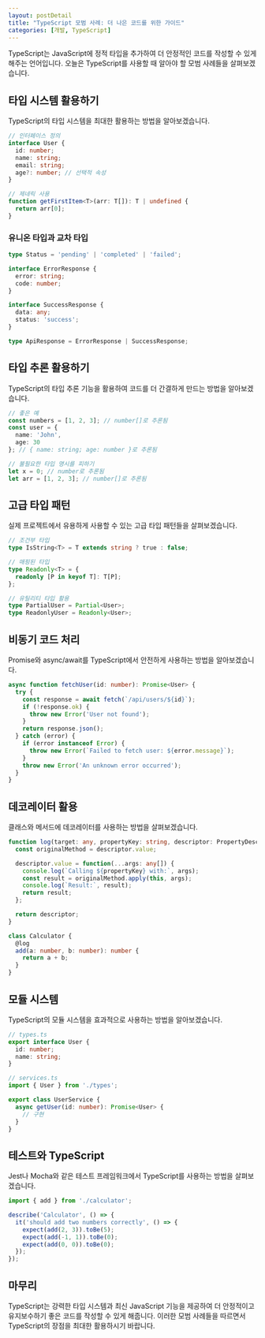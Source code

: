 ```yaml
---
layout: postDetail
title: "TypeScript 모범 사례: 더 나은 코드를 위한 가이드"
categories: [개발, TypeScript]
---
```


TypeScript는 JavaScript에 정적 타입을 추가하여 더 안정적인 코드를 작성할 수 있게 해주는 언어입니다. 오늘은 TypeScript를 사용할 때 알아야 할 모범 사례들을 살펴보겠습니다.

## 타입 시스템 활용하기

TypeScript의 타입 시스템을 최대한 활용하는 방법을 알아보겠습니다.

```typescript
// 인터페이스 정의
interface User {
  id: number;
  name: string;
  email: string;
  age?: number; // 선택적 속성
}

// 제네릭 사용
function getFirstItem<T>(arr: T[]): T | undefined {
  return arr[0];
}
```

### 유니온 타입과 교차 타입

```typescript
type Status = 'pending' | 'completed' | 'failed';

interface ErrorResponse {
  error: string;
  code: number;
}

interface SuccessResponse {
  data: any;
  status: 'success';
}

type ApiResponse = ErrorResponse | SuccessResponse;
```

## 타입 추론 활용하기

TypeScript의 타입 추론 기능을 활용하여 코드를 더 간결하게 만드는 방법을 알아보겠습니다.

```typescript
// 좋은 예
const numbers = [1, 2, 3]; // number[]로 추론됨
const user = {
  name: 'John',
  age: 30
}; // { name: string; age: number }로 추론됨

// 불필요한 타입 명시를 피하기
let x = 0; // number로 추론됨
let arr = [1, 2, 3]; // number[]로 추론됨
```

## 고급 타입 패턴

실제 프로젝트에서 유용하게 사용할 수 있는 고급 타입 패턴들을 살펴보겠습니다.

```typescript
// 조건부 타입
type IsString<T> = T extends string ? true : false;

// 매핑된 타입
type Readonly<T> = {
  readonly [P in keyof T]: T[P];
};

// 유틸리티 타입 활용
type PartialUser = Partial<User>;
type ReadonlyUser = Readonly<User>;
```

## 비동기 코드 처리

Promise와 async/await를 TypeScript에서 안전하게 사용하는 방법을 알아보겠습니다.

```typescript
async function fetchUser(id: number): Promise<User> {
  try {
    const response = await fetch(`/api/users/${id}`);
    if (!response.ok) {
      throw new Error('User not found');
    }
    return response.json();
  } catch (error) {
    if (error instanceof Error) {
      throw new Error(`Failed to fetch user: ${error.message}`);
    }
    throw new Error('An unknown error occurred');
  }
}
```

## 데코레이터 활용

클래스와 메서드에 데코레이터를 사용하는 방법을 살펴보겠습니다.

```typescript
function log(target: any, propertyKey: string, descriptor: PropertyDescriptor) {
  const originalMethod = descriptor.value;

  descriptor.value = function(...args: any[]) {
    console.log(`Calling ${propertyKey} with:`, args);
    const result = originalMethod.apply(this, args);
    console.log(`Result:`, result);
    return result;
  };

  return descriptor;
}

class Calculator {
  @log
  add(a: number, b: number): number {
    return a + b;
  }
}
```

## 모듈 시스템

TypeScript의 모듈 시스템을 효과적으로 사용하는 방법을 알아보겠습니다.

```typescript
// types.ts
export interface User {
  id: number;
  name: string;
}

// services.ts
import { User } from './types';

export class UserService {
  async getUser(id: number): Promise<User> {
    // 구현
  }
}
```

## 테스트와 TypeScript

Jest나 Mocha와 같은 테스트 프레임워크에서 TypeScript를 사용하는 방법을 살펴보겠습니다.

```typescript
import { add } from './calculator';

describe('Calculator', () => {
  it('should add two numbers correctly', () => {
    expect(add(2, 3)).toBe(5);
    expect(add(-1, 1)).toBe(0);
    expect(add(0, 0)).toBe(0);
  });
});
```

## 마무리

TypeScript는 강력한 타입 시스템과 최신 JavaScript 기능을 제공하여 더 안정적이고 유지보수하기 좋은 코드를 작성할 수 있게 해줍니다. 이러한 모범 사례들을 따르면서 TypeScript의 장점을 최대한 활용하시기 바랍니다.
